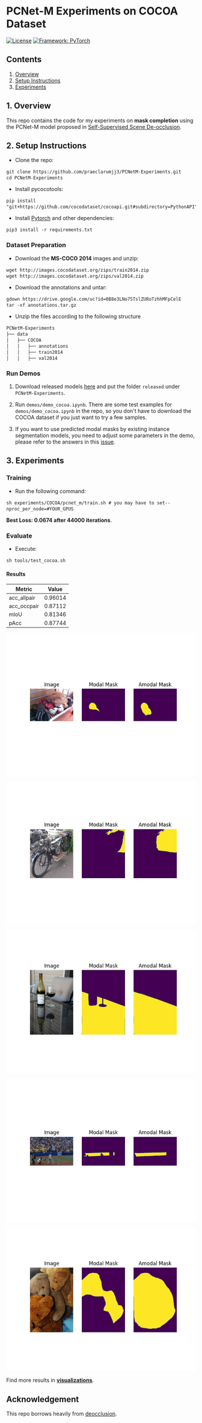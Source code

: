 
# PCNet-M Experiments on COCOA Dataset

[![License](https://img.shields.io/badge/License-Apache%202.0-blue.svg)](https://opensource.org/licenses/Apache-2.0)
[![Framework: PyTorch](https://img.shields.io/badge/Framework-PyTorch-orange.svg)](https://pytorch.org/)

## Contents
1. [Overview](#1-overview)
2. [Setup Instructions](#2-setup-instructions)
3. [Experiments](#3-experiments)

## 1. Overview

This repo contains the code for my experiments on **mask completion** using the PCNet-M model proposed in [Self-Supervised Scene De-occlusion](https://xiaohangzhan.github.io/projects/deocclusion/).

## 2. Setup Instructions

- Clone the repo:

```shell
git clone https://github.com/praeclarumjj3/PCNetM-Experiments.git
cd PCNetM-Experiments
```

- Install pycocotools:
   
```shell
pip install "git+https://github.com/cocodataset/cocoapi.git#subdirectory=PythonAPI"
```

- Install [Pytorch](https://pytorch.org/get-started/locally/) and other dependencies:

```shell
pip3 install -r requirements.txt
```

### Dataset Preparation

- Download the **MS-COCO 2014** images and unzip:
```
wget http://images.cocodataset.org/zips/train2014.zip
wget http://images.cocodataset.org/zips/val2014.zip
```

- Download the annotations and untar:
``` 
gdown https://drive.google.com/uc?id=0B8e3LNo7STslZURoTzhhMFpCelE
tar -xf annotations.tar.gz
```

- Unzip the files according to the following structure

```
PCNetM-Experiments
├── data
│   ├── COCOA
│   │   ├── annotations
│   │   ├── train2014
│   │   ├── val2014
```

### Run Demos

1. Download released models [here](https://drive.google.com/drive/folders/1O89ItVWucCoL_VxIbLM1XLxr9JFfyj_Y?usp=sharing) and put the folder `released` under `PCNetM-Experiments`.

2. Run `demos/demo_cocoa.ipynb`. There are some test examples for `demos/demo_cocoa.ipynb` in the repo, so you don't have to download the COCOA dataset if you just want to try a few samples.

3. If you want to use predicted modal masks by existing instance segmentation models, you need to adjust some parameters in the demo, please refer to the answers in this [issue](https://github.com/XiaohangZhan/deocclusion/issues/14).

## 3. Experiments

### Training

- Run the following command:

```
sh experiments/COCOA/pcnet_m/train.sh # you may have to set--nproc_per_node=#YOUR_GPUS
```

**Best Loss: 0.0674 after 44000 iterations**.

### Evaluate

- Execute:

```shell
sh tools/test_cocoa.sh
```

#### Results

| Metric    | Value |
|-----------|-------|
|acc_allpair|0.96014| 
|acc_occpair|0.87112|
|mIoU       |0.81346|
|pAcc       |0.87744|

![Demo1](visualizations/0/preds_2.jpg)

![Demo2](visualizations/1/preds_2.jpg)

![Demo3](visualizations/2/preds_2.jpg)

![Demo4](visualizations/3/preds_8.jpg)

![Demo5](visualizations/4/preds_2.jpg)

Find more results in **[visualizations](https://github.com/praeclarumjj3/PCNetM-Experiments/tree/master/visualizations)**.

## Acknowledgement

This repo borrows heavily from [deocclusion](https://github.com/XiaohangZhan/deocclusion).
